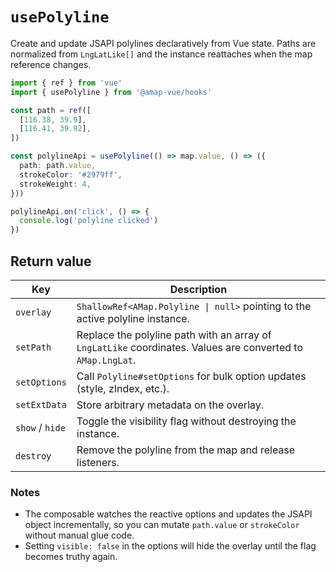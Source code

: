 # `usePolyline`

Create and update JSAPI polylines declaratively from Vue state. Paths are normalized from `LngLatLike[]` and the instance reattaches when the map reference changes.

```ts
import { ref } from 'vue'
import { usePolyline } from '@amap-vue/hooks'

const path = ref([
  [116.38, 39.9],
  [116.41, 39.92],
])

const polylineApi = usePolyline(() => map.value, () => ({
  path: path.value,
  strokeColor: '#2979ff',
  strokeWeight: 4,
}))

polylineApi.on('click', () => {
  console.log('polyline clicked')
})
```

## Return value

| Key | Description |
| --- | --- |
| `overlay` | `ShallowRef<AMap.Polyline \| null>` pointing to the active polyline instance. |
| `setPath` | Replace the polyline path with an array of `LngLatLike` coordinates. Values are converted to `AMap.LngLat`. |
| `setOptions` | Call `Polyline#setOptions` for bulk option updates (style, zIndex, etc.). |
| `setExtData` | Store arbitrary metadata on the overlay. |
| `show` / `hide` | Toggle the visibility flag without destroying the instance. |
| `destroy` | Remove the polyline from the map and release listeners. |

### Notes

- The composable watches the reactive options and updates the JSAPI object incrementally, so you can mutate `path.value` or `strokeColor` without manual glue code.
- Setting `visible: false` in the options will hide the overlay until the flag becomes truthy again.
